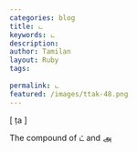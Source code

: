 ```yaml
---
categories: blog
title: ட
keywords: ட
description: 
author: Tamilan
layout: Ruby
tags: 
 
permalink: ட
featured: /images/ttak-48.png
---
```

  
[ ṭa ]  
  
The compound of ட் and அ